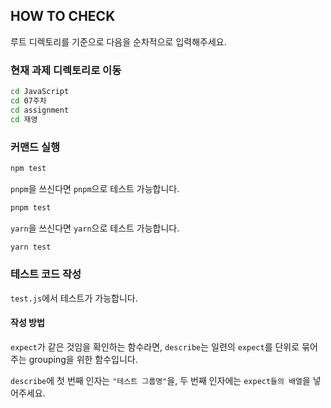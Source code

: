 ## HOW TO CHECK

루트 디렉토리를 기준으로 다음을 순차적으로 입력해주세요.

### 현재 과제 디렉토리로 이동

```bash
cd JavaScript
cd 07주차
cd assignment
cd 재영
```

### 커맨드 실행

```bash
npm test
```

`pnpm`을 쓰신다면 `pnpm`으로 테스트 가능합니다.
```bash
pnpm test
```

`yarn`을 쓰신다면 `yarn`으로 테스트 가능합니다.
```bash
yarn test
```

### 테스트 코드 작성

`test.js`에서 테스트가 가능합니다.

#### 작성 방법

`expect`가 같은 것임을 확인하는 함수라면, `describe`는 일련의 `expect`를 단위로 묶어주는 grouping을 위한 함수입니다.

`describe`에 첫 번째 인자는 `"테스트 그룹명"`을, 두 번째 인자에는 `expect들의 배열`을 넣어주세요.